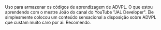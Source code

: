Uso para armazenar os códigos de aprendizagem de ADVPL.
O que estou aprendendo com o mestre João do canal do YouTube "JAL Developer". Ele simplesmente colocou um conteúdo sensacional a disposição sobre ADVPL que custam muito caro por ai. Recomendo.
